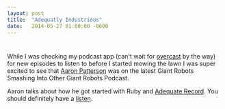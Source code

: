 ```yaml
---
layout: post
title:  "Adequatly Industrious"
date:   2014-05-27 01:00:00 -0600
---
```

# 

While I was checking my podcast app (can't wait for [overcast](https://overcast.fm/) by the way) for new episodes to listen to before I started mowing the lawn I was super excited to see that [Aaron Patterson](https://twitter.com/tenderlove) was on the latest Giant Robots Smashing Into Other Giant Robots Podcast.

Aaron talks about how he got started with Ruby and [Adequate Record](http://tenderlovemaking.com/2014/02/19/adequaterecord-pro-like-activerecord.html#). You should definitely have a [listen](http://podcasts.thoughtbot.com/giantrobots/100).
